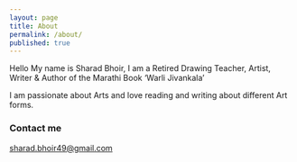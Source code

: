 ```yaml
---
layout: page
title: About
permalink: /about/
published: true
---
```



Hello My name is Sharad Bhoir, I am a Retired Drawing Teacher, Artist, Writer & Author of the Marathi Book ‘Warli Jivankala’ 

I am passionate about Arts and love reading and writing about different Art forms.
### Contact me

[sharad.bhoir49@gmail.com](mailto:sharad.bhoir49@gmail.com)
